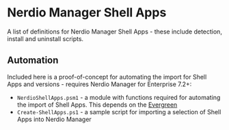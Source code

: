 # Nerdio Manager Shell Apps

A list of definitions for Nerdio Manager Shell Apps - these include detection, install and uninstall scripts.

## Automation

Included here is a proof-of-concept for automating the import for Shell Apps and versions - requires Nerdio Manager for Enterprise 7.2+:

* `NerdioShellApps.psm1` - a module with functions required for automating the import of Shell Apps. This depends on the [Evergreen](https://stealthpuppy.com/evergreen)
* `Create-ShellApps.ps1` - a sample script for importing a selection of Shell Apps into Nerdio Manager
